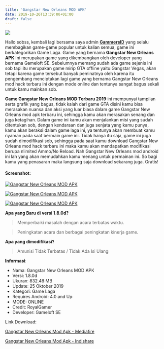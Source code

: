 ```yaml
---
title: 'Gangstar New Orleans MOD APK'
date: 2019-10-26T13:39:00+01:00
draft: false
---
```


[![](https://1.bp.blogspot.com/-AO3xWAhiEIM/XbQ8WlunQ3I/AAAAAAAAAWY/MYife8MXp-klkVvItaiLiLMnHBBoa_XDwCLcBGAsYHQ/s320/Gangstar%252BNew%252BOrleans%252BMOD%252BAPK.jpg)](https://1.bp.blogspot.com/-AO3xWAhiEIM/XbQ8WlunQ3I/AAAAAAAAAWY/MYife8MXp-klkVvItaiLiLMnHBBoa_XDwCLcBGAsYHQ/s1600/Gangstar%252BNew%252BOrleans%252BMOD%252BAPK.jpg)

  
Hallo sobss, kembali lagi bersama saya admin [**GammersID**](https://gammersid.blogspot.com/) yang selalu membagikan game-game popular untuk kalian semua, game ini berkategorikan Game Laga. Game yang bernama **Gangstar New Orleans APK** ini merupakan game yang dikembangkan oleh developer yang bernama Gameloft SE. Sebelumnya memang sudah ada game sejenis ini sob tapi itu merupakan game mirip GTA offline yaitu Gangstar Vegas, akan tetapi karena game tersebut banyak peminatnya oleh karena itu pengembang menciptakan lagi game yang bernama Gangstar New Orleans mod hack terbaru ini dengan mode online dan tentunya sangat bagus sekali untuk kamu mainkan sob.  
  
  
**Game Gangstar New Orleans MOD Terbaru 2019** ini mempunyai tampilan serta grafik yang bagus, tidak kalah dari game GTA disini kamu bisa merasakan nuansa dan aksi yang luar biasa dalam game Gangstar New Orleans mod apk terbaru ini, sehingga kamu akan merasakan senang dan juga ketagihan. Dalam game ini kamu akan menjalankan misi yang sudah ditentukan sob, dengan kendaraan dan juga senjata yang kamu punya, kamu akan beraksi dalam game laga ini, ya tentunya akan membuat kamu nyaman pada saat bermain game ini. Tidak hanya itu saja, game ini juga sudah dimodifikasi sob, sehingga pada saat kamu download Gangstar New Orleans mod hack terbaru ini maka kamu akan mendapatkan modifikasi berupa nlimited Ammo/No Reload. Nah Gangstar New Orleans mod android ini lah yang akan memudahkan kamu menang untuk permainan ini. So bagi kamu yang penasaran maka langsung saja download sekarang juga. Gratis!  
  

#### Screenshot:

[![Gangstar New Orleans MOD APK](https://1.bp.blogspot.com/-rMEIwlMqi7o/XWK2c2z2-vI/AAAAAAAAL50/v-RxmqQ7lK0Rj-I7KeKllXibds9EXth2wCLcBGAs/s400/Gangstar%2BNew%2BOrleans%2BMOD%2BAPK%2B1.jpg "Gangstar New Orleans MOD APK")](https://1.bp.blogspot.com/-rMEIwlMqi7o/XWK2c2z2-vI/AAAAAAAAL50/v-RxmqQ7lK0Rj-I7KeKllXibds9EXth2wCLcBGAs/s1600/Gangstar%2BNew%2BOrleans%2BMOD%2BAPK%2B1.jpg)

[![Gangstar New Orleans MOD APK](https://1.bp.blogspot.com/-RAExpdcj45E/XWK2c0NvjoI/AAAAAAAAL54/PyRqDyV6QJ4nP_PHK82oXVUucC-sIa3lACLcBGAs/s400/Gangstar%2BNew%2BOrleans%2BMOD%2BAPK%2B2.jpg "Gangstar New Orleans MOD APK")](https://1.bp.blogspot.com/-RAExpdcj45E/XWK2c0NvjoI/AAAAAAAAL54/PyRqDyV6QJ4nP_PHK82oXVUucC-sIa3lACLcBGAs/s1600/Gangstar%2BNew%2BOrleans%2BMOD%2BAPK%2B2.jpg)

[![Gangstar New Orleans MOD APK](https://1.bp.blogspot.com/-NcmLTLt9cBI/XWK2c8hmp-I/AAAAAAAAL58/7nHNAZvGzHkPjyfpqyxxnvCUZD9Mkc-tgCLcBGAs/s400/Gangstar%2BNew%2BOrleans%2BMOD%2BAPK%2B3.jpg "Gangstar New Orleans MOD APK")](https://1.bp.blogspot.com/-NcmLTLt9cBI/XWK2c8hmp-I/AAAAAAAAL58/7nHNAZvGzHkPjyfpqyxxnvCUZD9Mkc-tgCLcBGAs/s1600/Gangstar%2BNew%2BOrleans%2BMOD%2BAPK%2B3.jpg)

  
**Apa yang Baru di versi 1.8.0d?**  
  

> Memperbaiki masalah dengan acara terbatas waktu.

  

> Peningkatan acara dan berbagai peningkatan kinerja game.

  
**Apa yang dimodifikasi?**  
  

> Amunisi Tidak Terbatas / Tidak Ada Isi Ulang

  
  
**Informasi**:  
  
  

*   Nama: Gangstar New Orleans MOD APK
*   Versi: 1.8.0d
*   Ukuran: 832.48 MB
*   Update: 25 Oktober 2019
*   Kategori: Game Laga
*   Requires Android: 4.0 and Up
*   MODE: ONLINE
*   Credit: RoyalGamer
*   Developer: Gameloft SE

  
  
Link Download:  
  
[Gangstar New Orleans Mod Apk - Mediafire](https://duit.cc/QhnA)  
  
[Gangstar New Orleans Mod Apk - Indishare](https://duit.cc/6e8CK)